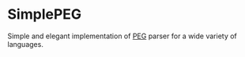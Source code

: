# SimplePEG

Simple and elegant implementation of [PEG](https://en.wikipedia.org/wiki/Parsing_expression_grammar) parser for a wide variety of languages.
